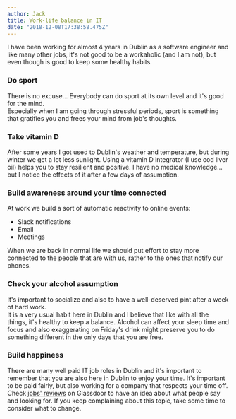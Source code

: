 ```yaml
---
author: Jack
title: Work-life balance in IT
date: "2018-12-08T17:38:58.475Z"
---
```


I have been working for almost 4 years in Dublin as
a software engineer and like many other jobs, it's not
good to be a workaholic (and I am not), but even though
is good to keep some healthy habits.

### Do sport

There is no excuse... Everybody can do sport at its own
level and it's good for the mind.  
Especially when I am going through stressful periods, sport
is something that gratifies you and frees your mind from
job's thoughts.

### Take vitamin D

After some years I got used to Dublin's weather and temperature,
but during winter we get a lot less sunlight.
Using a vitamin D integrator (I use cod liver oil) helps you to
stay resilient and positive.
I have no medical knowledge... but I notice the effects of it
after a few days of assumption.

### Build awareness around your time connected

At work we build a sort of automatic reactivity to online events:
* Slack notifications
* Email
* Meetings

When we are back in normal life we should put effort to stay more
connected to the people that are with us, rather to the ones that
notify our phones.

### Check your alcohol assumption

It's important to socialize and also to have a well-deserved pint
after a week of hard work.  
It is a very usual habit here in Dublin and I believe that like
with all the things, it's healthy to keep a balance.
Alcohol can affect your sleep time and focus and also exaggerating
on Friday's drink might preserve you to do something different in 
the only days that you are free.

### Build happiness

There are many well paid IT job roles in Dublin and it's important
to remember that you are also here in Dublin to enjoy your time.
It's important to be paid fairly, but also working for a company
that respects your time off.  
Check [jobs' reviews](https://www.glassdoor.ie) on Glassdoor to
have an idea about what people say and looking for.
If you keep complaining about this topic, take some time to consider
what to change.
